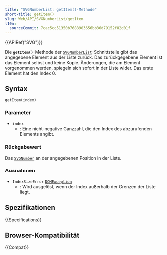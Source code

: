 ```yaml
---
title: "SVGNumberList: getItem()-Methode"
short-title: getItem()
slug: Web/API/SVGNumberList/getItem
l10n:
  sourceCommit: 7cac5cc51350b7688903656bb36d79152f82d01f
---
```


{{APIRef("SVG")}}

Die **`getItem()`**-Methode der [`SVGNumberList`](/de/docs/Web/API/SVGNumberList)-Schnittstelle gibt das angegebene Element aus der Liste zurück. Das zurückgegebene Element ist das Element selbst und keine Kopie. Änderungen, die am Element vorgenommen werden, spiegeln sich sofort in der Liste wider. Das erste Element hat den Index 0.

## Syntax

```js-nolint
getItem(index)
```

### Parameter

- `index`
  - : Eine nicht-negative Ganzzahl, die den Index des abzurufenden Elements angibt.

### Rückgabewert

Das [`SVGNumber`](/de/docs/Web/API/SVGNumber) an der angegebenen Position in der Liste.

### Ausnahmen

- `IndexSizeError` [`DOMException`](/de/docs/Web/API/DOMException)
  - : Wird ausgelöst, wenn der Index außerhalb der Grenzen der Liste liegt.

## Spezifikationen

{{Specifications}}

## Browser-Kompatibilität

{{Compat}}
